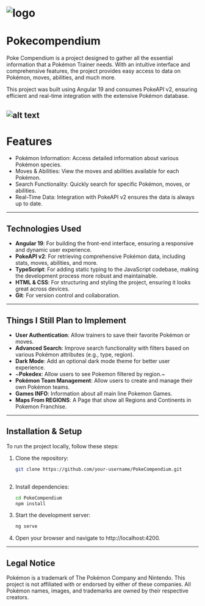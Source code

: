 ![logo](https://github.com/user-attachments/assets/85eb1451-87f6-48fe-a586-577274334dee)
=======
# Pokecompendium

Poke Compendium is a project designed to gather all the essential information that a Pokémon Trainer needs. With an intuitive interface and comprehensive features, the project provides easy access to data on Pokémon, moves, abilities, and much more.

This project was built using Angular 19 and consumes PokeAPI v2, ensuring efficient and real-time integration with the extensive Pokémon database.

![alt text](<Captura de Tela 2025-01-31 às 22.21.05.png>)
---

# Features

- Pokémon Information: Access detailed information about various Pokémon species.
- Moves & Abilities: View the moves and abilities available for each Pokémon.
- Search Functionality: Quickly search for specific Pokémon, moves, or abilities.
- Real-Time Data: Integration with PokeAPI v2 ensures the data is always up to date.

---

## Technologies Used

- **Angular 19**: For building the front-end interface, ensuring a responsive and dynamic user experience.
- **PokeAPI v2**: For retrieving comprehensive Pokémon data, including stats, moves, abilities, and more.
- **TypeScript**: For adding static typing to the JavaScript codebase, making the development process more robust and maintainable.
- **HTML & CSS**: For structuring and styling the project, ensuring it looks great across devices.
- **Git**: For version control and collaboration.

---

## Things I Still Plan to Implement

- **User Authentication**: Allow trainers to save their favorite Pokémon or moves.
- **Advanced Search**: Improve search functionality with filters based on various Pokémon attributes (e.g., type, region).
- **Dark Mode**: Add an optional dark mode theme for better user experience.
- ~**Pokedex**: Allow users to see Pokemon filtered by region.~
- **Pokémon Team Management**: Allow users to create and manage their own Pokémon teams.
- **Games INFO**: Information about all main line Pokemon Games. 
- **Maps From REGIONS**: A Page that show all Regions and Continents in Pokemon Franchise.

---

## Installation & Setup

To run the project locally, follow these steps:

1. Clone the repository:
   ```bash
   git clone https://github.com/your-username/PokeCompendium.git
 
2.	Install dependencies:
    ```bash
    cd PokeCompendium
    npm install

3.	Start the development server:
    ```bash
    ng serve

4.	Open your browser and navigate to http://localhost:4200.

---
## Legal Notice

Pokémon is a trademark of The Pokémon Company and Nintendo. This project is not affiliated with or endorsed by either of these companies. All Pokémon names, images, and trademarks are owned by their respective creators.